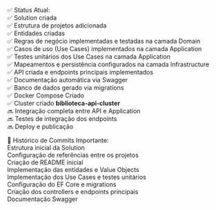 ✅ Status Atual:  
✅ Solution criada  
✅ Estrutura de projetos adicionada  
✅ Entidades criadas  
✅ Regras de negócio implementadas e testadas na camada Domain  
✅ Casos de uso (Use Cases) implementados na camada Application  
✅ Testes unitários dos Use Cases na camada Application  
✅ Mapeamentos e persistência configurados na camada Infrastructure  
✅ API criada e endpoints principais implementados  
✅ Documentação automática via Swagger  
✅ Banco de dados gerado via migrations  
✅ Docker Compose Criado  
✅ Cluster criado **biblioteca-api-cluster**  
🔜 Integração completa entre API e Application  
🔜 Testes de integração dos endpoints  
🔜 Deploy e publicação  

📌 Histórico de Commits Importante:  
Estrutura inicial da Solution  
Configuração de referências entre os projetos  
Criação de README inicial  
Implementação das entidades e Value Objects  
Implementação dos Use Cases e testes unitários  
Configuração do EF Core e migrations  
Criação dos controllers e endpoints principais  
Documentação Swagger  

